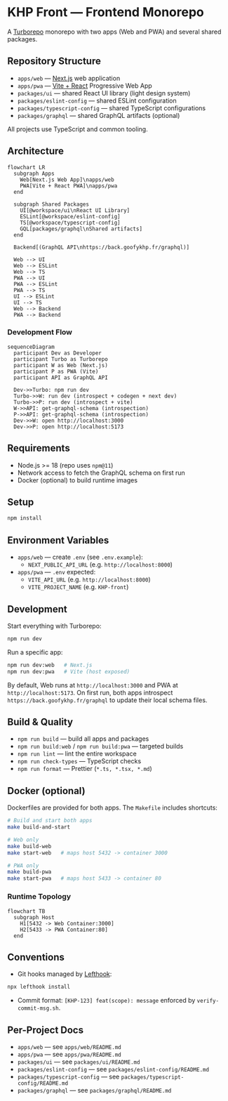 # KHP Front — Frontend Monorepo

A [Turborepo](https://turbo.build) monorepo with two apps (Web and PWA) and several shared packages.

## Repository Structure

- `apps/web` — [Next.js](https://nextjs.org/) web application
- `apps/pwa` — [Vite + React](https://vitejs.dev/) Progressive Web App
- `packages/ui` — shared React UI library (light design system)
- `packages/eslint-config` — shared ESLint configuration
- `packages/typescript-config` — shared TypeScript configurations
- `packages/graphql` — shared GraphQL artifacts (optional)

All projects use TypeScript and common tooling.

## Architecture

```mermaid
flowchart LR
  subgraph Apps
    Web[Next.js Web App]\napps/web
    PWA[Vite + React PWA]\napps/pwa
  end

  subgraph Shared Packages
    UI[@workspace/ui\nReact UI Library]
    ESLint[@workspace/eslint-config]
    TS[@workspace/typescript-config]
    GQL[packages/graphql\nShared artifacts]
  end

  Backend[(GraphQL API\nhttps://back.goofykhp.fr/graphql)]

  Web --> UI
  Web --> ESLint
  Web --> TS
  PWA --> UI
  PWA --> ESLint
  PWA --> TS
  UI --> ESLint
  UI --> TS
  Web --> Backend
  PWA --> Backend
```

### Development Flow

```mermaid
sequenceDiagram
  participant Dev as Developer
  participant Turbo as Turborepo
  participant W as Web (Next.js)
  participant P as PWA (Vite)
  participant API as GraphQL API

  Dev->>Turbo: npm run dev
  Turbo->>W: run dev (introspect + codegen + next dev)
  Turbo->>P: run dev (introspect + vite)
  W->>API: get-graphql-schema (introspection)
  P->>API: get-graphql-schema (introspection)
  Dev->>W: open http://localhost:3000
  Dev->>P: open http://localhost:5173
```

## Requirements

- Node.js >= 18 (repo uses `npm@11`)
- Network access to fetch the GraphQL schema on first run
- Docker (optional) to build runtime images

## Setup

```bash
npm install
```

## Environment Variables

- `apps/web` — create `.env` (see `.env.example`):
  - `NEXT_PUBLIC_API_URL` (e.g. `http://localhost:8000`)
- `apps/pwa` — `.env` expected:
  - `VITE_API_URL` (e.g. `http://localhost:8000`)
  - `VITE_PROJECT_NAME` (e.g. `KHP-front`)

## Development

Start everything with Turborepo:

```bash
npm run dev
```

Run a specific app:

```bash
npm run dev:web   # Next.js
npm run dev:pwa   # Vite (host exposed)
```

By default, Web runs at `http://localhost:3000` and PWA at `http://localhost:5173`.
On first run, both apps introspect `https://back.goofykhp.fr/graphql` to update their local schema files.

## Build & Quality

- `npm run build` — build all apps and packages
- `npm run build:web` / `npm run build:pwa` — targeted builds
- `npm run lint` — lint the entire workspace
- `npm run check-types` — TypeScript checks
- `npm run format` — Prettier (`*.ts, *.tsx, *.md`)

## Docker (optional)

Dockerfiles are provided for both apps. The `Makefile` includes shortcuts:

```bash
# Build and start both apps
make build-and-start

# Web only
make build-web
make start-web   # maps host 5432 -> container 3000

# PWA only
make build-pwa
make start-pwa   # maps host 5433 -> container 80
```

### Runtime Topology

```mermaid
flowchart TB
  subgraph Host
    H1[5432 -> Web Container:3000]
    H2[5433 -> PWA Container:80]
  end
```

## Conventions

- Git hooks managed by [Lefthook](https://github.com/evilmartians/lefthook):

```bash
npx lefthook install
```

- Commit format: `[KHP-123] feat(scope): message` enforced by `verify-commit-msg.sh`.

## Per-Project Docs

- `apps/web` — see `apps/web/README.md`
- `apps/pwa` — see `apps/pwa/README.md`
- `packages/ui` — see `packages/ui/README.md`
- `packages/eslint-config` — see `packages/eslint-config/README.md`
- `packages/typescript-config` — see `packages/typescript-config/README.md`
- `packages/graphql` — see `packages/graphql/README.md`
